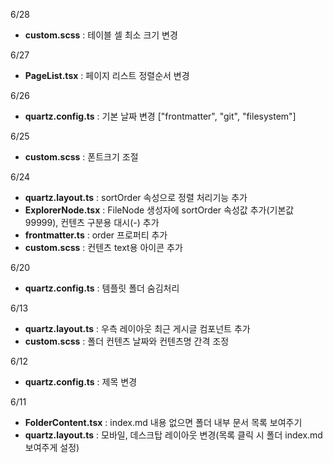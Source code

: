 6/28  
- **custom.scss** : 테이블 셀 최소 크기 변경  

6/27  
- **PageList.tsx** : 페이지 리스트 정렬순서 변경

6/26  
- **quartz.config.ts** : 기본 날짜 변경 \["frontmatter", "git", "filesystem"\]

6/25  
- **custom.scss** : 폰트크기 조절

6/24  
- **quartz.layout.ts** : sortOrder 속성으로 정렬 처리기능 추가
- **ExplorerNode.tsx** : FileNode 생성자에 sortOrder 속성값 추가(기본값 99999), 컨텐츠 구분용 대시(-) 추가
- **frontmatter.ts** : order 프로퍼티 추가
- **custom.scss** : 컨텐츠 text용 아이콘 추가

6/20  
- **quartz.config.ts** : 템플릿 폴더 숨김처리  

6/13
- **quartz.layout.ts** : 우측 레이아웃 최근 게시글 컴포넌트 추가
- **custom.scss** : 폴더 컨텐츠 날짜와 컨텐츠명 간격 조정

6/12  
- **quartz.config.ts** : 제목 변경

6/11  
- **FolderContent.tsx** : index.md 내용 없으면 폴더 내부 문서 목록 보여주기  
- **quartz.layout.ts** : 모바일, 데스크탑 레이아웃 변경(목록 클릭 시 폴더 index.md 보여주게 설정)